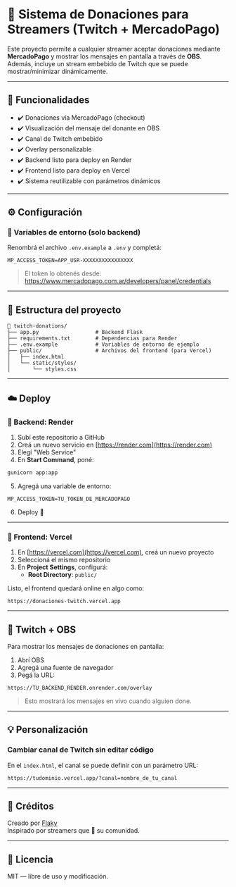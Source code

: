 # 💜 Sistema de Donaciones para Streamers (Twitch + MercadoPago)

Este proyecto permite a cualquier streamer aceptar donaciones mediante **MercadoPago** y mostrar los mensajes en pantalla a través de **OBS**. Además, incluye un stream embebido de Twitch que se puede mostrar/minimizar dinámicamente.

---

## 🚀 Funcionalidades

- ✔️ Donaciones vía MercadoPago (checkout)
- ✔️ Visualización del mensaje del donante en OBS
- ✔️ Canal de Twitch embebido
- ✔️ Overlay personalizable
- ✔️ Backend listo para deploy en Render
- ✔️ Frontend listo para deploy en Vercel
- ✔️ Sistema reutilizable con parámetros dinámicos

---

## ⚙️ Configuración

### 🔐 Variables de entorno (solo backend)

Renombrá el archivo `.env.example` a `.env` y completá:

```env
MP_ACCESS_TOKEN=APP_USR-XXXXXXXXXXXXXXXX
```

> El token lo obtenés desde: https://www.mercadopago.com.ar/developers/panel/credentials

---

## 🧩 Estructura del proyecto

```
📁 twitch-donations/
├── app.py                  # Backend Flask
├── requirements.txt        # Dependencias para Render
├── .env.example            # Variables de entorno de ejemplo
├── public/                 # Archivos del frontend (para Vercel)
│   ├── index.html
│   └── static/styles/
│       └── styles.css
```

---

## ☁️ Deploy

### 🔸 Backend: Render

1. Subí este repositorio a GitHub
2. Creá un nuevo servicio en [https://render.com](https://render.com)
3. Elegí "Web Service"
4. En **Start Command**, poné:

```bash
gunicorn app:app
```

5. Agregá una variable de entorno:

```
MP_ACCESS_TOKEN=TU_TOKEN_DE_MERCADOPAGO
```

6. Deploy 🚀

---

### 🔹 Frontend: Vercel

1. En [https://vercel.com](https://vercel.com), creá un nuevo proyecto
2. Seleccioná el mismo repositorio
3. En **Project Settings**, configurá:
   - **Root Directory**: `public/`

Listo, el frontend quedará online en algo como:  
```
https://donaciones-twitch.vercel.app
```

---

## 🎥 Twitch + OBS

Para mostrar los mensajes de donaciones en pantalla:

1. Abrí OBS
2. Agregá una fuente de navegador
3. Pegá la URL:

```
https://TU_BACKEND_RENDER.onrender.com/overlay
```

> Esto mostrará los mensajes en vivo cuando alguien done.

---

## 💡 Personalización

### Cambiar canal de Twitch sin editar código

En el `index.html`, el canal se puede definir con un parámetro URL:

```
https://tudominio.vercel.app/?canal=nombre_de_tu_canal
```

---

## 📩 Créditos

Creado por [Flaky](https://github.com/Flaky07)  
Inspirado por streamers que 💜 su comunidad.

---

## 📃 Licencia

MIT — libre de uso y modificación.
```
